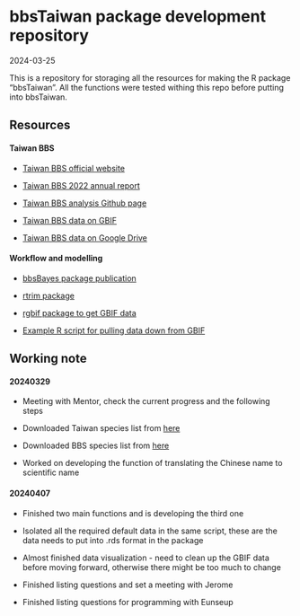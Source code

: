 bbsTaiwan package development repository
================
2024-03-25

This is a repository for storaging all the resources for making the R package “bbsTaiwan”. All the functions were tested withing this repo before putting into bbsTaiwan.

## Resources

#### Taiwan BBS

- [Taiwan BBS official website](https://sites.google.com/view/bbstaiwan)

- [Taiwan BBS 2022 annual
  report](chrome-extension://efaidnbmnnnibpcajpcglclefindmkaj/file:///C:/Users/sunny/Downloads/2022%E5%B9%B4BBS%20Taiwan%E5%B9%B4%E5%A0%B1.pdf)

- [Taiwan BBS analysis Github
  page](https://github.com/jerome-cjko/bbstaiwan_trend)

- [Taiwan BBS data on
  GBIF](https://www.gbif.org/dataset/f170f056-3f8a-4ef3-ac9f-4503cc854ce0)

- [Taiwan BBS data on Google
  Drive](https://drive.google.com/drive/folders/1ex6EDkXv82mpEKcPkOYrQJ_anlu3pI1E?fbclid=IwAR38wYdRlz6swG-ffwWLrclVPkl1d6DshDTHD9rElGlJThweEeho9JtgkEE)

#### Workflow and modelling

- [bbsBayes package
  publication](chrome-extension://efaidnbmnnnibpcajpcglclefindmkaj/https://storage.googleapis.com/jnl-up-j-jors-files/journals/1/articles/329/submission/proof/329-1-5163-1-10-20210720.pdf)

- [rtrim package](https://github.com/SNStatComp/rtrim)

- [rgbif package to get GBIF
  data](https://inbo.github.io/tutorials/tutorials/r_gbif_checklist/)

- [Example R script for pulling data down from
  GBIF](https://github.com/ikea-shark/up_and_down_vis?fbclid=IwAR3I7V8kJrh9EZi42xR_Wtcw619QNpZBPucIu7lLaI8NNWN-9u-l_0GYTj8)

## Working note

#### 20240329

- Meeting with Mentor, check the current progress and the following
  steps

- Downloaded Taiwan species list from
  [here](https://www.bird.org.tw/basicpage/87)

- Downloaded BBS species list from
  [here](https://drive.google.com/drive/folders/16D7hLVajbBQ9pU5Y6SZem0KEA1l1zyiR)

- Worked on developing the function of translating the Chinese name to
  scientific name

#### 20240407

- Finished two main functions and is developing the third one

- Isolated all the required default data in the same script, these are
  the data needs to put into .rds format in the package

- Almost finished data visualization - need to clean up the GBIF data
  before moving forward, otherwise there might be too much to change

- Finished listing questions and set a meeting with Jerome

- Finished listing questions for programming with Eunseup
